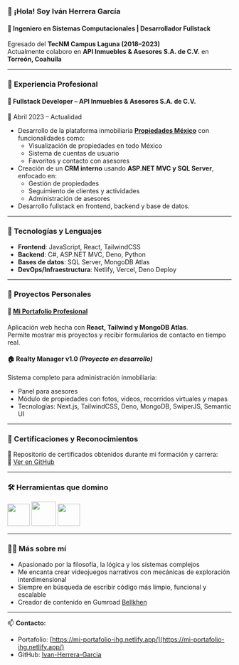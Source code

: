 ### 👋 ¡Hola! Soy Iván Herrera García

#### 🧠 Ingeniero en Sistemas Computacionales | Desarrollador Fullstack  
Egresado del **TecNM Campus Laguna (2018–2023)**  
Actualmente colaboro en **API Inmuebles & Asesores S.A. de C.V.** en **Torreón, Coahuila**

---

### 💼 Experiencia Profesional

#### 🏢 Fullstack Developer – API Inmuebles & Asesores S.A. de C.V.  
📆 Abril 2023 – Actualidad

- Desarrollo de la plataforma inmobiliaria **[Propiedades México](https://www.propiedadesmexico.com/Es)** con funcionalidades como:  
  - Visualización de propiedades en todo México  
  - Sistema de cuentas de usuario  
  - Favoritos y contacto con asesores  
- Creación de un **CRM interno** usando **ASP.NET MVC y SQL Server**, enfocado en:  
  - Gestión de propiedades  
  - Seguimiento de clientes y actividades  
  - Administración de asesores  
- Desarrollo fullstack en frontend, backend y base de datos.

---

### 🧰 Tecnologías y Lenguajes

- **Frontend**: JavaScript, React, TailwindCSS  
- **Backend**: C#, ASP.NET MVC, Deno, Python  
- **Bases de datos**: SQL Server, MongoDB Atlas  
- **DevOps/Infraestructura**: Netlify, Vercel, Deno Deploy

---

### 🚀 Proyectos Personales

#### 🎯 [Mi Portafolio Profesional](https://mi-portafolio-ihg.netlify.app/)  
Aplicación web hecha con **React, Tailwind y MongoDB Atlas**.  
Permite mostrar mis proyectos y recibir formularios de contacto en tiempo real.

#### 🏠 Realty Manager v1.0 *(Proyecto en desarrollo)*  
Sistema completo para administración inmobiliaria:  
- Panel para asesores  
- Módulo de propiedades con fotos, videos, recorridos virtuales y mapas  
- Tecnologías: Next.js, TailwindCSS, Deno, MongoDB, SwiperJS, Semantic UI

---

### 📜 Certificaciones y Reconocimientos

📁 Repositorio de certificados obtenidos durante mi formación y carrera:  
🔗 [Ver en GitHub](https://github.com/Ivan-Herrera-Garcia/Certificados)

---

### 🛠️ Herramientas que domino

<img src="https://user-images.githubusercontent.com/71898783/234955046-9264f35f-3485-48dc-a564-5ebc88cde669.png" width="50" height="50" />
<img src="https://user-images.githubusercontent.com/71898783/234958521-f357b8fe-01bc-471b-999b-349057d5b1b8.png" width="55" height="55" />
<img src="https://user-images.githubusercontent.com/71898783/234955778-9378266f-5b15-419e-8a1e-9f25dfd8c96a.png" width="50" height="50" />

---

### 🙋‍♂️ Más sobre mí

- Apasionado por la filosofía, la lógica y los sistemas complejos  
- Me encanta crear videojuegos narrativos con mecánicas de exploración interdimensional  
- Siempre en búsqueda de escribir código más limpio, funcional y escalable
- Creador de contenido en Gumroad [Bellkhen](https://bellkhen.gumroad.com/)

---

📫 **Contacto:**  
- Portafolio: [https://mi-portafolio-ihg.netlify.app/](https://mi-portafolio-ihg.netlify.app/)  
- GitHub: [Ivan-Herrera-Garcia](https://github.com/Ivan-Herrera-Garcia)
